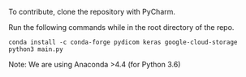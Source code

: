 To contribute, clone the repository with PyCharm.

Run the following commands while
in the root directory of the repo.

```
conda install -c conda-forge pydicom keras google-cloud-storage
python3 main.py
```

Note: We are using Anaconda >4.4 (for Python 3.6)

